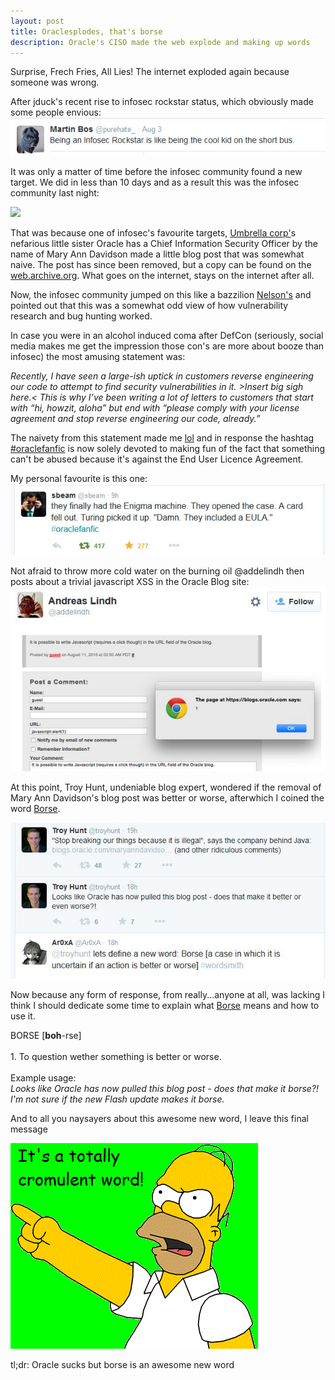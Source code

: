 ```yaml
---
layout: post
title: Oraclesplodes, that's borse
description: Oracle's CISO made the web explode and making up words
---
```

Surprise, Frech Fries, All Lies! The internet exploded again because someone was wrong.

After jduck's recent rise to infosec rockstar status, which obviously made some people envious:
<img src="/public/images/oraclesplodes/purehateenvious.JPG" /> 

It was only a matter of time before the infosec community found a new target. We did in less than 10 days and as a result this was the infosec community last night:

<img src="https://imgs.xkcd.com/comics/duty_calls.png" />

That was because one of infosec's favourite targets, <a href="http://residentevil.wikia.com/wiki/Umbrella_Corporation" link="_blank">Umbrella corp'</a>s nefarious little sister Oracle has a Chief Information Security Officer by the name of Mary Ann Davidson made a little blog post that was somewhat naive. The post has since been removed, but a copy can be found on the <a href="https://web.archive.org/web/20150811052336/https://blogs.oracle.com/maryanndavidson/entry/no_you_really_can_t" target="_blank">web.archive.org</a>. What goes on the internet, stays on the internet after all.

Now, the infosec community jumped on this like a bazzilion <a href="https://www.youtube.com/watch?v=teYckpqUiPs" target="_blank">Nelson's</a> and pointed out that this was a somewhat odd view of how vulnerability research and bug hunting worked.

In case you were in an alcohol induced coma after DefCon (seriously, social media makes me get the impression those con's are more about booze than infosec) the most amusing statement was:

<i> Recently, I have seen a large-ish uptick in customers reverse engineering our code to attempt to find security vulnerabilities in it. &gt;Insert big sigh here.&lt; This is why I’ve been writing a lot of letters to customers that start with “hi, howzit, aloha” but end with “please comply with your license agreement and stop reverse engineering our code, already.” </i>

The naivety from this statement made me <a href="https://www.urbandictionary.com/define.php?term=lol&defid=1406597" target="_blank">lol</a> and in response the hashtag <a href="https://twitter.com/search?src=typd&q=%23oraclefanfic" target="_blank">#oraclefanfic</a> is now solely devoted to making fun of the fact that something can't be abused because it's against the End User Licence Agreement.

My personal favourite is this one:
<img src="/public/images/oraclesplodes/fanfic1.JPG" />

Not afraid to throw more cold water on the burning oil @addelindh then posts about a trivial javascript XSS in the Oracle Blog site:
<img src="/public/images/oraclesplodes/oraclexss.JPG" />

At this point, Troy Hunt, undeniable blog expert, wondered if the removal of Mary Ann Davidson's blog post was better or worse, afterwhich I coined the word <u>Borse</u>.

<img src="/public/images/oraclesplodes/troyblogs.JPG" />

Now because any form of response, from really...anyone at all, was lacking I think I should dedicate some time to explain what <u>Borse</u> means and how to use it.

<p class="message">
BORSE [<b>boh</b>-rse] 
<br><br>
1. To question wether something is better or worse.
<br><br>
Example usage: <br>
<i>Looks like Oracle has now pulled this blog post - does that make it borse?!</i><br>
<i>I'm not sure if the new Flash update makes it borse.</i>
</p>

And to all you naysayers about this awesome new word, I leave this final message

<img src="/public/images/oraclesplodes/pointing.gif" />

tl;dr: Oracle sucks but borse is an awesome new word
